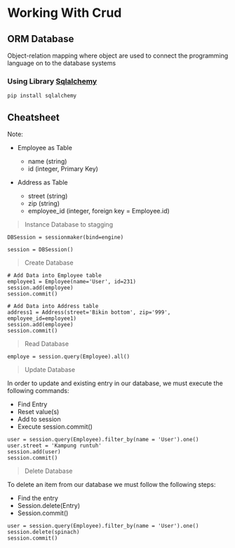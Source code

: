 # Working With Crud

## ORM Database

Object-relation mapping where object are used to connect the programming language on to the database systems

### Using Library [Sqlalchemy]('https://www.sqlalchemy.org/')

```
pip install sqlalchemy
```

## Cheatsheet

Note:

- Employee as Table

  - name (string)
  - id (integer, Primary Key)

- Address as Table
  - street (string)
  - zip (string)
  - employee_id (integer, foreign key = Employee.id)

> Instance Database to stagging

```
DBSession = sessionmaker(bind=engine)

session = DBSession()
```

> Create Database

```
# Add Data into Employee table
employee1 = Employee(name='User', id=231)
session.add(employee)
session.commit()

# Add Data into Address table
address1 = Address(street='Bikin bottom', zip='999', employee_id=employee1)
session.add(employee)
session.commit()
```

> Read Database

```
employe = session.query(Employee).all()
```

> Update Database

In order to update and existing entry in our database, we must execute the following commands:

- Find Entry
- Reset value(s)
- Add to session
- Execute session.commit()

```
user = session.query(Employee).filter_by(name = 'User').one()
user.street = 'Kampung runtuh'
session.add(user)
session.commit()
```

> Delete Database

To delete an item from our database we must follow the following steps:

- Find the entry
- Session.delete(Entry)
- Session.commit()

```
user = session.query(Employee).filter_by(name = 'User').one()
session.delete(spinach)
session.commit()
```
